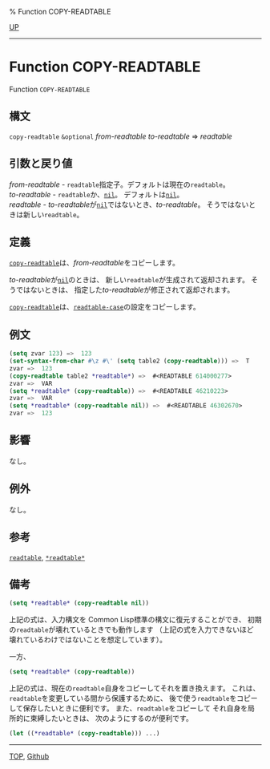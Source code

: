 % Function COPY-READTABLE

[UP](23.2.html)  

---

# Function **COPY-READTABLE**


Function `COPY-READTABLE`


## 構文

`copy-readtable` `&optional` *from-readtable* *to-readtable* => *readtable*


## 引数と戻り値

*from-readtable* - `readtable`指定子。デフォルトは現在の`readtable`。  
*to-readtable* - `readtable`か、[`nil`](5.3.nil-variable.html)。
デフォルトは[`nil`](5.3.nil-variable.html)。  
*readtable* - 
*to-readtable*が[`nil`](5.3.nil-variable.html)ではないとき、*to-readtable*。
そうではないときは新しい`readtable`。


## 定義

[`copy-readtable`](23.2.copy-readtable.html)は、*from-readtable*をコピーします。

*to-readtable*が[`nil`](5.3.nil-variable.html)のときは、
新しい`readtable`が生成されて返却されます。
そうではないときは、
指定した*to-readtable*が修正されて返却されます。

[`copy-readtable`](23.2.copy-readtable.html)は、[`readtable-case`](23.2.readtable-case.html)の設定をコピーします。


## 例文

```lisp
(setq zvar 123) =>  123
(set-syntax-from-char #\z #\' (setq table2 (copy-readtable))) =>  T
zvar =>  123
(copy-readtable table2 *readtable*) =>  #<READTABLE 614000277>
zvar =>  VAR
(setq *readtable* (copy-readtable)) =>  #<READTABLE 46210223>
zvar =>  VAR
(setq *readtable* (copy-readtable nil)) =>  #<READTABLE 46302670>
zvar =>  123
```


## 影響

なし。


## 例外

なし。


## 参考

[`readtable`](23.2.readtable.html),
[`*readtable*`](23.2.readtable-variable.html)


## 備考

```lisp
(setq *readtable* (copy-readtable nil))
```

上記の式は、入力構文を
Common Lisp標準の構文に復元することができ、
初期の`readtable`が壊れているときでも動作します
（上記の式を入力できないほど
壊れているわけではないことを想定しています）。

一方、

```lisp
(setq *readtable* (copy-readtable))
```

上記の式は、現在の`readtable`自身をコピーしてそれを置き換えます。
これは、`readtable`を変更している間から保護するために、
後で使う`readtable`をコピーして保存したいときに便利です。
また、`readtable`をコピーして
それ自身を局所的に束縛したいときは、
次のようにするのが便利です。

```lisp
(let ((*readtable* (copy-readtable))) ...)
```


---
[TOP](index.html),  [Github](https://github.com/nptcl/npt-japanese)

